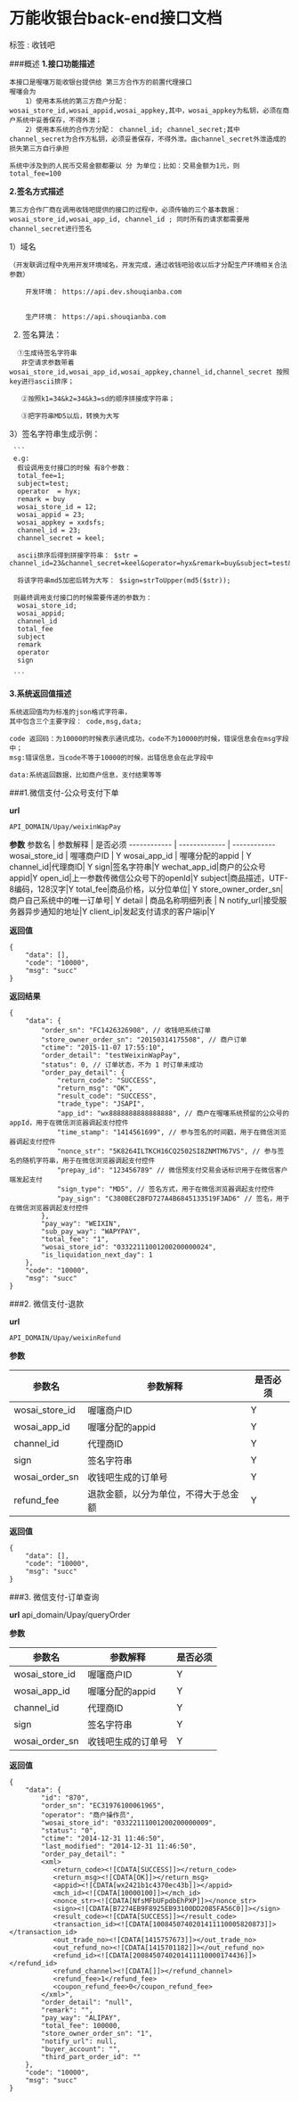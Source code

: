 # 万能收银台back-end接口文档

标签 : 收钱吧

###概述
 **1.接口功能描述**

    本接口是喔噻万能收银台提供给 第三方合作方的前置代理接口
    喔噻会为
    	1）使用本系统的第三方商户分配： wosai_store_id,wosai_appid,wosai_appkey,其中，wosai_appkey为私钥，必须在商户系统中妥善保存，不得外泄；
    	2）使用本系统的合作方分配： channel_id; channel_secret;其中channel_secret为合作方私钥，必须妥善保存，不得外泄。由channel_secret外泄造成的损失第三方自行承担
    	
   `系统中涉及到的人民币交易金额都要以 分 为单位；比如：交易金额为1元，则total_fee=100`
   
   
   
   
 **2.签名方式描述**
    	
  `第三方合作厂商在调用收钱吧提供的接口的过程中，必须传输的三个基本数据： wosai_store_id,wosai_app_id, channel_id ; 同时所有的请求都需要用channel_secret进行签名`
   
   1）域名
   	
   	（开发联调过程中先用开发环境域名，开发完成，通过收钱吧验收以后才分配生产环境相关合法参数）
   		
   		开发环境： https://api.dev.shouqianba.com
   		

   		生产环境： https://api.shouqianba.com
   			
   	
   2)  签名算法：
   	 
   	  ①生成待签名字符串
   	   非空请求参数带着 wosai_store_id,wosai_app_id,wosai_appkey,channel_id,channel_secret 按照key进行ascii排序；
   	   
   	   ②按照k1=34&k2=34&k3=sd的顺序拼接成字符串； 
   	   
   	   ③把字符串MD5以后，转换为大写
   	   
   	   
   3）签名字符串生成示例：
     
     ```
     e.g: 
      假设调用支付接口的时候 有8个参数： 
      total_fee=1;
      subject=test;
      operator  = hyx;
      remark = buy
      wosai_store_id = 12;
      wosai_appid = 23;
      wosai_appkey = xxdsfs;
      channel_id = 23;
      channel_secret = keel;
   
      ascii排序后得到拼接字符串： $str = channel_id=23&channel_secret=keel&operator=hyx&remark=buy&subject=test&total_fee=1&wosai_appid=23&wosai_appkey=xxdsfs&wosai_store_id=23
  
      将该字符串md5加密后转为大写： $sign=strToUpper(md5($str));

 	 则最终调用支付接口的时候需要传递的参数为：
      wosai_store_id;
      wosai_appid;
      channel_id
      total_fee
      subject
      remark
      operator
      sign 
      
     ``` 
   	   



**3.系统返回值描述**

```
系统返回值均为标准的json格式字符串，
其中包含三个主要字段： code,msg,data;

code 返回码：为10000的时候表示通讯成功，code不为10000的时候，错误信息会在msg字段中；
msg:错误信息，当code不等于10000的时候，出错信息会在此字段中

data:系统返回数据，比如商户信息，支付结果等等
```



###1.微信支付-公众号支付下单

**url**

    API_DOMAIN/Upay/weixinWapPay


**参数**
   参数名 | 参数解释 | 是否必须
------------ | ------------- | ------------
 wosai_store_id | 喔噻商户ID  |  Y
wosai_app_id | 喔噻分配的appid  | Y
channel_id|代理商ID| Y
sign|签名字符串|Y
wechat_app_id|商户的公众号appid|Y
open_id|上一参数传微信公众号下的openId|Y
subject|商品描述，UTF-8编码，128汉字|Y
total_fee|商品价格，以分位单位| Y
store_owner_order_sn| 商户自己系统中的唯一订单号| Y
detail | 商品名称明细列表 | N 
notify_url|接受服务器异步通知的地址|Y
client_ip|发起支付请求的客户端ip|Y


**返回值**

```
{
    "data": [],
    "code": "10000",
    "msg": "succ"
}
```	


**返回结果**

```
{
	"data": {
    	"order_sn": "FC1426326908", // 收钱吧系统订单
    	"store_owner_order_sn": "20150314175508", // 商户订单
    	"ctime": "2015-11-07 17:55:10",
    	"order_detail": "testWeixinWapPay",
    	"status": 0, // 订单状态，不为 1 时订单未成功
    	"order_pay_detail": {
    	    "return_code": "SUCCESS",
    	    "return_msg": "OK",
    	    "result_code": "SUCCESS",
    	    "trade_type": "JSAPI",
    	    "app_id": "wx8888888888888888", // 商户在喔噻系统预留的公众号的 appId，用于在微信浏览器调起支付控件
    	    "time_stamp": "1414561699", // 参与签名的时间戳，用于在微信浏览器调起支付控件
    	    "nonce_str": "5K8264ILTKCH16CQ2502SI8ZNMTM67VS", // 参与签名的随机字符串，用于在微信浏览器调起支付控件
	        "prepay_id": "123456789" // 微信预支付交易会话标识用于在微信客户端发起支付
	        "sign_type": "MD5", // 签名方式，用于在微信浏览器调起支付控件
	        "pay_sign": "C380BEC2BFD727A4B6845133519F3AD6" // 签名，用于在微信浏览器调起支付控件
	    },
	    "pay_way": "WEIXIN",
	    "sub_pay_way": "WAPYPAY",
    	"total_fee": "1",
    	"wosai_store_id": "03322111001200200000024",
    	"is_liquidation_next_day": 1
	},
	"code": "10000",
	"msg": "succ"
}
```

###2. 微信支付-退款
  
 **url**
  
    API_DOMAIN/Upay/weixinRefund
 
 **参数**
 
   参数名 | 参数解释 | 是否必须
------------ | ------------- | ------------
 wosai_store_id | 喔噻商户ID  |  Y
wosai_app_id | 喔噻分配的appid  | Y
channel_id|代理商ID| Y
 sign|签名字符串|Y
wosai_order_sn | 收钱吧生成的订单号  | Y
refund_fee|退款金额，以分为单位，不得大于总金额|Y

**返回值**

```
{
    "data": [],
    "code": "10000",
    "msg": "succ"
}
```	

###3. 微信支付-订单查询

**url**
    api_domain/Upay/queryOrder
    
**参数**

   参数名 | 参数解释 | 是否必须
------------ | ------------- | ------------
 wosai_store_id | 喔噻商户ID  |  Y
wosai_app_id | 喔噻分配的appid  | Y
channel_id|代理商ID| Y
 sign|签名字符串|Y
wosai_order_sn | 收钱吧生成的订单号  | Y

**返回值**
```
{
    "data": {
        "id": "870",
        "order_sn": "EC31976100061965",
        "operator": "商户操作员",
        "wosai_store_id": "03322111001200200000009",
        "status": "0",
        "ctime": "2014-12-31 11:46:50",
        "last_modified": "2014-12-31 11:46:50",
        "order_pay_detail": "
        <xml>
           <return_code><![CDATA[SUCCESS]]></return_code>
           <return_msg><![CDATA[OK]]></return_msg>
           <appid><![CDATA[wx2421b1c4370ec43b]]></appid>
           <mch_id><![CDATA[10000100]]></mch_id>
           <nonce_str><![CDATA[NfsMFbUFpdbEhPXP]]></nonce_str>
           <sign><![CDATA[B7274EB9F8925EB93100DD2085FA56C0]]></sign>
           <result_code><![CDATA[SUCCESS]]></result_code>
           <transaction_id><![CDATA[1008450740201411110005820873]]></transaction_id>
           <out_trade_no><![CDATA[1415757673]]></out_trade_no>
           <out_refund_no><![CDATA[1415701182]]></out_refund_no>
           <refund_id><![CDATA[2008450740201411110000174436]]></refund_id>
           <refund_channel><![CDATA[]]></refund_channel>
           <refund_fee>1</refund_fee>
           <coupon_refund_fee>0</coupon_refund_fee>
        </xml>",
        "order_detail": "null",
        "remark": "",
        "pay_way": "ALIPAY",
        "total_fee": 100000,
        "store_owner_order_sn": "1",
        "notify_url": null,
        "buyer_account": "",
        "third_part_order_id": ""
    },
    "code": "10000",
    "msg": "succ"
}
```

